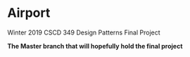 # Airport
Winter 2019 CSCD 349 Design Patterns Final Project

**The Master branch that will hopefully hold the final project**
